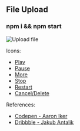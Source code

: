 ## File Upload

### npm i && npm start

![Upload file](https://github.com/cheersmas/upload-animation/blob/reducer/fileupload.gif)

Icons:
* [Play]("https://www.flaticon.com/authors/pixel-perfect")
* [Pause]("https://icon54.com/")
* [More]("https://icon54.com/")
* [Stop]("https://www.flaticon.com/authors/freepik")
* [Restart]("https://www.flaticon.com/authors/freepik")
* [Cancel/Delete]("https://www.flaticon.com/authors/those-icons")

References:
* [Codepen - Aaron Iker]("https://codepen.io/aaroniker/pen/QXxexJ?editors=1010")
* [Dribbble - Jakub Antalik]("https://dribbble.com/shots/6052541-Upload-window-interactions")